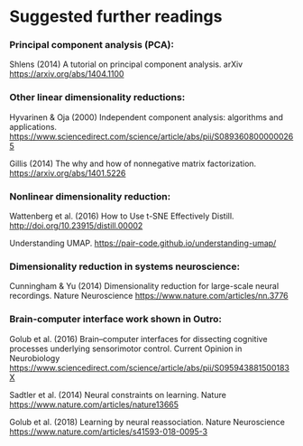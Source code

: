 # Suggested further readings

### Principal component analysis (PCA):

Shlens (2014) A tutorial on principal component analysis. arXiv https://arxiv.org/abs/1404.1100

### Other linear dimensionality reductions:

Hyvarinen & Oja (2000) Independent component analysis: algorithms and applications. https://www.sciencedirect.com/science/article/abs/pii/S0893608000000265

Gillis (2014) The why and how of nonnegative matrix factorization. https://arxiv.org/abs/1401.5226

### Nonlinear dimensionality reduction:

Wattenberg et al. (2016) How to Use t-SNE Effectively Distill. http://doi.org/10.23915/distill.00002

Understanding UMAP. https://pair-code.github.io/understanding-umap/

### Dimensionality reduction in systems neuroscience:

Cunningham & Yu (2014) Dimensionality reduction for large-scale neural recordings. Nature Neuroscience https://www.nature.com/articles/nn.3776

### Brain-computer interface work shown in Outro:

Golub et al. (2016) Brain–computer interfaces for dissecting cognitive processes
underlying sensorimotor control. Current Opinion in Neurobiology https://www.sciencedirect.com/science/article/abs/pii/S095943881500183X

Sadtler et al. (2014) Neural constraints on learning. Nature https://www.nature.com/articles/nature13665

Golub et al. (2018) Learning by neural reassociation. Nature Neuroscience https://www.nature.com/articles/s41593-018-0095-3

